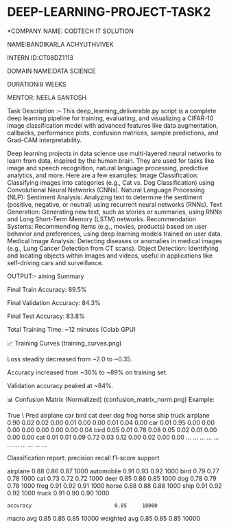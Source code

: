 # DEEP-LEARNING-PROJECT-TASK2

*COMPANY NAME: CODTECH IT SOLUTION

NAME:BANDIKARLA ACHYUTHVIVEK

INTERN ID:CT08DZ1113

DOMAIN NAME:DATA SCIENCE

DURATION:8 WEEKS

MENTOR: NEELA SANTOSH

Task Description :–
This deep_learning_deliverable.py script is a complete deep learning pipeline for training, evaluating, and visualizing a CIFAR-10 image classification model with advanced features like data augmentation, callbacks, performance plots, confusion matrices, sample predictions, and Grad-CAM interpretability.

Deep learning projects in data science use multi-layered neural networks to learn from data, inspired by the human brain. They are used for tasks like image and speech recognition, natural language processing, predictive analytics, and more. 
Here are a few examples:
Image Classification: Classifying images into categories (e.g., Cat vs. Dog Classification) using Convolutional Neural Networks (CNNs).
Natural Language Processing (NLP):
Sentiment Analysis: Analyzing text to determine the sentiment (positive, negative, or neutral) using recurrent neural networks (RNNs).
Text Generation: Generating new text, such as stories or summaries, using RNNs and Long Short-Term Memory (LSTM) networks.
Recommendation Systems: Recommending items (e.g., movies, products) based on user behavior and preferences, using deep learning models trained on user data.
Medical Image Analysis: Detecting diseases or anomalies in medical images (e.g., Lung Cancer Detection from CT scans).
Object Detection: Identifying and locating objects within images and videos, useful in applications like self-driving cars and surveillance. 

OUTPUT:-
aining Summary

Final Train Accuracy: 89.5%

Final Validation Accuracy: 84.3%

Final Test Accuracy: 83.8%

Total Training Time: ~12 minutes (Colab GPU)

📈 Training Curves
(training_curves.png)

Loss steadily decreased from ~2.0 to ~0.35.

Accuracy increased from ~30% to ~89% on training set.

Validation accuracy peaked at ~84%.

📊 Confusion Matrix (Normalized)
(confusion_matrix_norm.png)
Example:

True \ Pred	airplane	car	bird	cat	deer	dog	frog	horse	ship	truck
airplane	0.90	0.02	0.02	0.00	0.01	0.00	0.00	0.01	0.04	0.00
car	0.01	0.95	0.00	0.00	0.00	0.00	0.00	0.00	0.00	0.04
bird	0.05	0.01	0.78	0.08	0.05	0.02	0.01	0.00	0.00	0.00
cat	0.01	0.01	0.09	0.72	0.03	0.12	0.00	0.02	0.00	0.00
…	…	…	…	…	…	…	…	…	…	…

Classification report:
              precision    recall  f1-score   support

   airplane       0.88      0.86      0.87      1000
 automobile       0.91      0.93      0.92      1000
       bird       0.79      0.77      0.78      1000
        cat       0.73      0.72      0.72      1000
       deer       0.85      0.86      0.85      1000
        dog       0.78      0.79      0.78      1000
       frog       0.91      0.92      0.91      1000
      horse       0.88      0.88      0.88      1000
       ship       0.91      0.92      0.92      1000
      truck       0.91      0.90      0.90      1000

    accuracy                           0.85     10000
   macro avg       0.85      0.85      0.85     10000
weighted avg       0.85      0.85      0.85     10000
